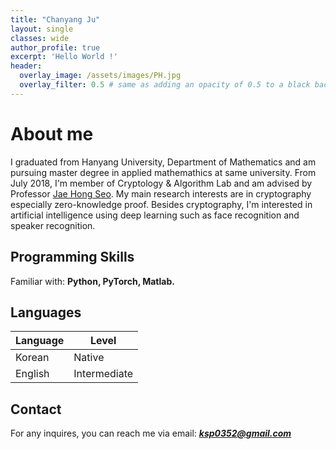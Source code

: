 ```yaml
---
title: "Chanyang Ju"
layout: single
classes: wide
author_profile: true
excerpt: 'Hello World !'
header:
  overlay_image: /assets/images/PH.jpg
  overlay_filter: 0.5 # same as adding an opacity of 0.5 to a black background
---
```


# About me

I graduated from Hanyang University, Department of Mathematics and am pursuing master degree in applied mathemathics at same university. From July 2018, I'm member of Cryptology & Algorithm Lab and am advised by Professor [Jae Hong Seo](https://sites.google.com/site/jhsbhs/). My main research interests are in cryptography especially zero-knowledge proof. Besides cryptography, I'm interested in artificial intelligence using deep learning such as face recognition and speaker recognition.

## Programming Skills

Familiar with: **Python, PyTorch, Matlab.**

## Languages

| Language | Level  |
|----------|--------|
| Korean   | Native |
| English  | Intermediate |

## Contact

For any inquires, you can reach me via email: **_[ksp0352@gmail.com](mailto:ksp0352@gmail.com)_**